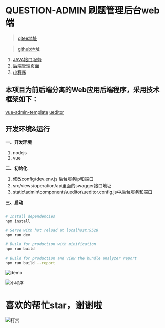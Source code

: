 # QUESTION-ADMIN 刷题管理后台web端

>  [gitee地址](https://gitee.com/zvc888/question-admin-console.git)

>  [github地址](https://github.com/zvc888/question-admin-console.git)


1. [JAVA接口服务](https://github.com/zvc888/question-admin.git)
2. [后端管理页面](https://github.com/zvc888/question-admin-console.git)
3. [小程序](https://github.com/zvc888/question-wx.git)

## 本项目为前后端分离的Web应用后端程序，采用技术框架如下：

[vue-admin-template](http://panjiachen.github.io/vue-admin-template)
[ueditor](https://github.com/fex-team/ueditor)

## 开发环境&运行

**一、开发环境**

1. nodejs
2. vue

**二、初始化**

1. 修改config/dev.env.js 后台服务ip和端口
2. src/views/operation/api里面的swagger接口地址
3. static\admin\components\ueditor\ueditor.config.js中后台服务和端口

**三、启动**

```bash

# Install dependencies
npm install

# Serve with hot reload at localhost:9528
npm run dev

# Build for production with minification
npm run build

# Build for production and view the bundle analyzer report
npm run build --report
```


![demo](https://images.gitee.com/uploads/images/2020/0224/154238_f4b6c3b9_87856.png)

![小程序](https://images.gitee.com/uploads/images/2020/0224/154235_160225d6_87856.png)

# 喜欢的帮忙star，谢谢啦

![打赏](https://images.gitee.com/uploads/images/2020/0224/154238_69516fad_87856.png)
